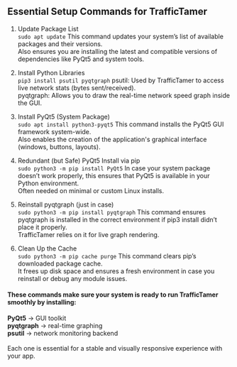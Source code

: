 ## Essential Setup Commands for TrafficTamer

1. Update Package List<br>
```sudo apt update```
This command updates your system’s list of available packages and their versions.<br>
Also ensures you are installing the latest and compatible versions of dependencies like PyQt5 and system tools.

2. Install Python Libraries<br>
```pip3 install psutil pyqtgraph```
psutil: Used by TrafficTamer to access live network stats (bytes sent/received).<br>
pyqtgraph: Allows you to draw the real-time network speed graph inside the GUI.

3. Install PyQt5 (System Package)<br>
```sudo apt install python3-pyqt5```
This command installs the PyQt5 GUI framework system-wide.<br>
Also enables the creation of the application's graphical interface (windows, buttons, layouts).

4. Redundant (but Safe) PyQt5 Install via pip<br>
```sudo python3 -m pip install PyQt5```
In case your system package doesn’t work properly, this ensures that PyQt5 is available in your Python environment.<br>
Often needed on minimal or custom Linux installs.

5. Reinstall pyqtgraph (just in case)<br>
```sudo python3 -m pip install pyqtgraph```
This command ensures pyqtgraph is installed in the correct environment if pip3 install didn’t place it properly.<br>
TrafficTamer relies on it for live graph rendering.

6. Clean Up the Cache<br>
```sudo python3 -m pip cache purge```
This command clears pip’s downloaded package cache.<br>
It frees up disk space and ensures a fresh environment in case you reinstall or debug any module issues.


#### These commands make sure your system is ready to run TrafficTamer smoothly by installing:

**PyQt5** → GUI toolkit<br>
**pyqtgraph** → real-time graphing<br>
**psutil** → network monitoring backend<br>
<br>
Each one is essential for a stable and visually responsive experience with your app.
